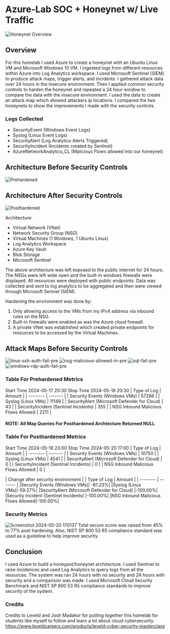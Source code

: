 # Azure-Lab SOC + Honeynet w/ Live Traffic

![Honeynet Overview](https://github.com/Tday98/Azure-Lab/assets/18738382/508be7eb-1fea-4c5b-9815-591b56474794)


## Overview
For this homelab I used Azure to create a honeynet with an Ubuntu Linux VM and Microsoft Windows 10 VM. I ingested logs from different resources within Azure into Log Analytics workspace. I used Microsoft Sentinel (SIEM) to produce attack maps, trigger alerts, and incidents. I gathered attack data over 24 hours in the insecure environment. Then I applied common security controls to harden the honeynet and repeated a 24 hour window to compare the data with the insecure environment. I used the data to create an attack map which showed attackers ip locations. I compared the two honeynets to show the improvements I made with the security controls.

### Logs Collected
- SecurityEvent (Windows Event Logs)
- Syslog (Linux Event Logs)
- SecurityAlert (Log Analytics Alerts Triggered)
- SecurityIncident (Incidents created by Sentinel)
- AzureNetworkAnalytics_CL (Malicious Flows allowed into our honeynet)

## Architecture Before Security Controls
![Prehardened](https://github.com/Tday98/Azure-Lab/assets/18738382/1c864972-ee6e-4ac5-b62e-644cf9f980e1)

## Architecture After Security Controls
![Posthardened](https://github.com/Tday98/Azure-Lab/assets/18738382/48c14da4-fca6-4f29-af16-d3ba5287d65e)

Architecture:
- Virtual Network (VNet)
- Network Security Group (NSG)
- Virtual Machines (1 Windows, 1 Ubuntu Linux)
- Log Analytics Workspace
- Azure Key Vault
- Blob Storage
- Microsoft Sentinel

The above architecture was left exposed to the public internet for 24 hours. The NSGs were left wide open and the built-in windows firewalls were displayed. All resources were deployed with public endpoints. Data was collected and sent to log analytics to be aggregated and then were viewed through Microsoft Seninel (SIEM).

Hardening the environment was done by: 
1. Only allowing access to the VMs from my IPv4 address via inbound rules on the NSG.
2. Built-in firewalls were enabled as was the Azure cloud firewall.
3. A private VNet was established which created private endpoints for resources to be accessed by the Virtual Machines.

## Attack Maps Before Security Controls
![linux-ssh-auth-fail-pre](https://github.com/Tday98/Azure-Lab/assets/18738382/172655b7-d2da-4e15-9f62-01555ca2b59c)
![nsg-malicious-allowed-in-pre](https://github.com/Tday98/Azure-Lab/assets/18738382/4f8683e2-fd23-49c4-b8fd-f7294cf2fb90)
![sql-fail-pre](https://github.com/Tday98/Azure-Lab/assets/18738382/bfcf83cb-1618-4afe-9e1c-a4a9604b7b74)
![windows-rdp-auth-fail-pre](https://github.com/Tday98/Azure-Lab/assets/18738382/f7c1f7ec-6875-4a8a-b66c-74fce31178e5)

### Table For Prehardened Metrics
Start Time	2024-05-17 20:30
Stop Time	2024-05-18 20:30
| Type of Log   | Amount |
| -------- | ------- |
| Security Events (Windows VMs) | 57286 |
| Syslog (Linux VMs) | 11149 |
| SecurityAlert (Microsoft Defender for Cloud)   | 43 |
|  SecurityIncident (Sentinel Incidents) | 355 |
| NSG Inbound Malicious Flows Allowed | 2211 |

#### NOTE: All Map Queries For Posthardened Archtecture Returned NULL

### Table For Posthardened Metrics
Start Time	2024-05-18 23:00
Stop Time	2024-05-20 17:00
| Type of Log   | Amount |
| -------- | ------- |
| Security Events (Windows VMs) | 10750 |
| Syslog (Linux VMs) | 4541 |
| SecurityAlert (Microsoft Defender for Cloud)   | 0 |
|  SecurityIncident (Sentinel Incidents) | 0 |
| NSG Inbound Malicious Flows Allowed | 0 |

| Change after security environment |
| Type of Log   | Amount |
| -------- | ------- |
|Security Events (Windows VMs)|	-81.23%|
|Syslog (Linux VMs)|-59.27%|
|SecurityAlert (Microsoft Defender for Cloud)	|-100.00%|
|Security Incident (Sentinel Incidents)	|-100.00%|
|NSG Inbound Malicious Flows Allowed|-100.00%|

### Security Metrics
![Screenshot 2024-05-20 170137](https://github.com/Tday98/Azure-Lab/assets/18738382/9cd59164-f3ac-4a3e-a49d-a8b0e7b1fe49)
Total secure score was raised from 45% to 77% post hardening. Also, NIST SP 800 53 R5 compliance standard was used as a guideline to help improve security.

## Conclusion
I used Azure to build a honeypot/honeynet architecture. I used Sentinel to raise incidences and used Log Analytics to query logs from all the resources. The system was ran 24 hours with no security and 24 hours with security and a comparison was made. I used Microsoft Cloud Security Benchmark and NIST SP 800 53 R5 compliance standards to improve security of the system.

### Credits
Credits to Leveld and Josh Madakor for putting together this homelab for students like myself to follow and learn a lot about cloud cybersecurity.
https://www.leveldcareers.com/products/leveld-cyber-security-masterclass
